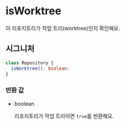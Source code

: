 # isWorktree

이 리포지토리가 작업 트리(worktree)인지 확인해요.

## 시그니처

```ts
class Repository {
  isWorktree(): boolean;
}
```

### 반환 값

<ul class="param-ul">
  <li class="param-li param-li-root">
    <span class="param-type">boolean</span>
    <br>
    <p class="param-description">리포지토리가 작업 트리이면 <code>true</code>를 반환해요.</p>
  </li>
</ul>